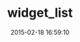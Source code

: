 ---
layout: post
title:  "widget_list"
repo:   "davidrenne/widget_list"
date:   2015-02-18 16:59:10
gemurl: https://github.com/davidrenne/widget_list
---
